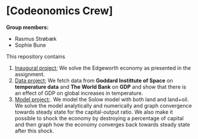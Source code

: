 # \[Codeonomics Crew\]

**Group members:**
- Rasmus Strøbæk
- Sophie Bune

This repository contains  
1. [Inaugural project](inauguralproject); We solve the Edgeworth economy as presented in the assignment. 
2. [Data project](dataproject); We fetch data from **Goddard Instittute of Space** on **temperature data** and **The World Bank** on **GDP** and show that there is an effect of GDP on global increases in temperature.
3. [Model project](modelproject);. We model the Solow model with both land and land+oil. We solve the model analytically and numerically and graph convergence towards steady state for the capital-output ratio. We also make it possible to shock the economy by destroying a percentage of capital and then graph how the economy converges back towards steady state after this shock.
